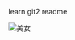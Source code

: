 learn git2 readme

![美女](https://mdnice007.oss-cn-beijing.aliyuncs.com/obsidian/202304231442338.jpg)